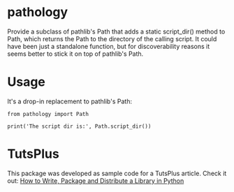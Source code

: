 # pathology

Provide a subclass of pathlib's Path that adds a static script_dir() method to Path, which returns the Path to the
directory of the calling script. It could have been just a standalone function, but for discoverability reasons it
seems better to stick it on top of pathlib's Path.

# Usage

It's a drop-in replacement to pathlib's Path:

```
from pathology import Path

print('The script dir is:', Path.script_dir())

```

# TutsPlus

This package was developed as sample code for a TutsPlus article. Check it out:
[How to Write, Package and Distribute a Library in Python](http://code.tutsplus.com/tutorials/how-to-write-package-and-distribute-a-library-in-python--cms-28693)
